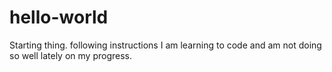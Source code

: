 # hello-world
Starting thing. following instructions 
I am learning to code and am not doing so well lately on my progress.
